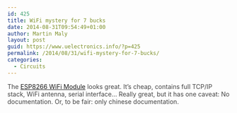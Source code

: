 ```yaml
---
id: 425
title: WiFi mystery for 7 bucks
date: 2014-08-31T09:54:49+01:00
author: Martin Maly
layout: post
guid: https://www.uelectronics.info/?p=425
permalink: /2014/08/31/wifi-mystery-for-7-bucks/
categories:
  - Circuits
---
```

<p class="entry-title" style="color: #444444;">
  The <a href="https://www.seeedstudio.com/depot/WiFi-Serial-Transceiver-Module-w-ESP8266-p-1994.html">ESP8266 WiFi Module</a> looks great. It&#8217;s cheap, contains full TCP/IP stack, WiFi antenna, serial interface&#8230; Really great, but it has one caveat: No documentation. Or, to be fair: only chinese documentation.
</p>